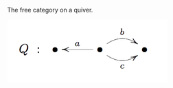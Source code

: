 The free category on a quiver.

![quiver](https://github.com/morphismtech/free-categories/blob/master/quiver.gif)
